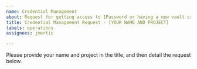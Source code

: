 ```yaml
---
name: Credential Management
about: Request for getting access to 1Password or having a new vault created
title: Credential Management Request - [YOUR NAME AND PROJECT]
labels: operations
assignees: jmertic

---
```


Please provide your name and project in the title, and then detail the request below.
